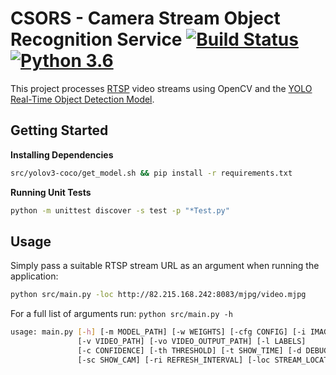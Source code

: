 # CSORS - Camera Stream Object Recognition Service [![Build Status](https://travis-ci.org/AndyMacDroo/security-image-processor.svg?branch=master)](https://travis-ci.org/AndyMacDroo/security-image-processor) [![Python 3.6](https://img.shields.io/badge/python-3.6-blue.svg)](https://www.python.org/downloads/release/python-360/)

This project processes [RTSP](https://tools.ietf.org/html/rfc2326) video streams using OpenCV and the [YOLO Real-Time Object Detection Model](https://pjreddie.com/darknet/yolo/).


## Getting Started ##

**Installing Dependencies**
```sh
src/yolov3-coco/get_model.sh && pip install -r requirements.txt
```

**Running Unit Tests**
```sh
python -m unittest discover -s test -p "*Test.py"
```

## Usage ##

Simply pass a suitable RTSP stream URL as an argument when running the application:

```sh
python src/main.py -loc http://82.215.168.242:8083/mjpg/video.mjpg
```

For a full list of arguments run:
`python src/main.py -h`
```sh
usage: main.py [-h] [-m MODEL_PATH] [-w WEIGHTS] [-cfg CONFIG] [-i IMAGE_PATH]
               [-v VIDEO_PATH] [-vo VIDEO_OUTPUT_PATH] [-l LABELS]
               [-c CONFIDENCE] [-th THRESHOLD] [-t SHOW_TIME] [-d DEBUG]
               [-sc SHOW_CAM] [-ri REFRESH_INTERVAL] [-loc STREAM_LOCATION]

```